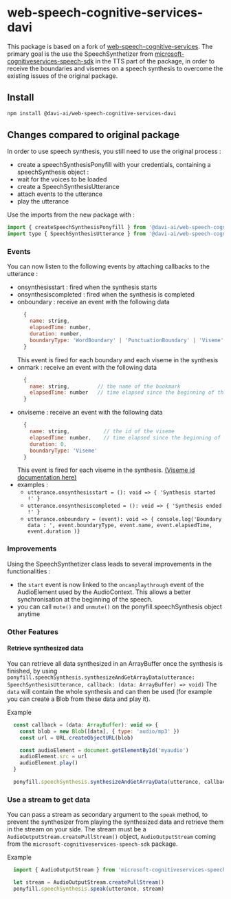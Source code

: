 # web-speech-cognitive-services-davi

This package is based on a fork of [web-speech-cognitive-services](https://www.npmjs.com/package/web-speech-cognitive-services).
The primary goal is the use the SpeechSynthetizer from [microsoft-cognitiveservices-speech-sdk](https://www.npmjs.com/package/microsoft-cognitiveservices-speech-sdk) in the TTS part of the package, in order to receive the boundaries and visemes on a speech synthesis to overcome the existing issues of the original package.

## Install

```bash
npm install @davi-ai/web-speech-cognitive-services-davi
```

## Changes compared to original package

In order to use speech synthesis, you still need to use the original process :
- create a speechSynthesisPonyfill with your credentials, containing a speechSynthesis object :
- wait for the voices to be loaded
- create a SpeechSynthesisUtterance
- attach events to the utterance
- play the utterance

Use the imports from the new package with :
```js
import { createSpeechSynthesisPonyfill } from '@davi-ai/web-speech-cognitive-services-davi/lib/SpeechServices'
import type { SpeechSynthesisUtterance } from '@davi-ai/web-speech-cognitive-services-davi/lib/SpeechServices'
```

### Events

You can now listen to the following events by attaching callbacks to the utterance :
- onsynthesisstart : fired when the synthesis starts
- onsynthesiscompleted : fired when the synthesis is completed
- onboundary : receive an event with the following data 
    ```js
      {
        name: string,                                                   // the word / punctuation
        elapsedTime: number,                                            // time elapsed since the beginning of the speech
        duration: number,                                               // duration of the speech for this word / punctuation
        boundaryType: 'WordBoundary' | 'PunctuationBoundary' | 'Viseme' // type of the boundary. 'Viseme' was added by us for private needs
      }
    ```
    This event is fired for each boundary and each viseme in the synthesis
- onmark : receive an event with the following data
    ```js
      {
        name: string,         // the name of the bookmark
        elapsedTime: number   // time elapsed since the beginning of the speech
      }
    ```
- onviseme : receive an event with the following data
    ```js
      {
        name: string,           // the id of the viseme
        elapsedTime: number,    // time elapsed since the beginning of the speech
        duration: 0,
        boundaryType: 'Viseme'
      }
    ```
    This event is fired for each viseme in the synthesis.
    [(Viseme id documentation here)](https://learn.microsoft.com/en-us/azure/ai-services/speech-service/how-to-speech-synthesis-viseme?tabs=visemeid&pivots=programming-language-javascript)
- examples :
  - `utterance.onsynthesisstart = (): void => { 'Synthesis started !' }`
  - `utterance.onsynthesiscompleted = (): void => { 'Synthesis ended !' }`
  - `utterance.onboundary = (event): void => { console.log('Boundary data : ', event.boundaryType, event.name, event.elapsedTime, event.duration )}`

### Improvements    

Using the SpeechSynthetizer class leads to several improvements in the functionalities :
- the `start` event is now linked to the `oncanplaythrough` event of the AudioElement used by the AudioContext. This allows a better synchronisation at the beginning of the speech.
- you can call `mute()` and `unmute()` on the ponyfill.speechSynthesis object anytime

### Other Features  

#### Retrieve synthesized data

You can retrieve all data synthesized in an ArrayBuffer once the synthesis is finished, by using `ponyfill.speechSynthesis.synthesizeAndGetArrayData(utterance: SpeechSynthesisUtterance, callback: (data: ArrayBuffer) => void)`
The `data` will contain the whole synthesis and can then be used (for example you can create a Blob from these data and play it).

Example
```js
  const callback = (data: ArrayBuffer): void => {
    const blob = new Blob([data], { type: 'audio/mp3' })
    const url = URL.createObjectURL(blob)

    const audioElement = document.getElementById('myaudio')
    audioElement.src = url
    audioElement.play()
  }

  ponyfill.speechSynthesis.synthesizeAndGetArrayData(utterance, callback)
```

### Use a stream to get data

You can pass a stream as secondary argument to the `speak` method, to prevent the synthesizer from playing the synthesized data and retrieve them in the stream on your side.
The stream must be a `AudioOutputStream.createPullStream()` object, `AudioOutputStream` coming from the `microsoft-cognitiveservices-speech-sdk` package.

Example
```js
  import { AudioOutputStream } from 'microsoft-cognitiveservices-speech-sdk'

  let stream = AudioOutputStream.createPullStream()
  ponyfill.speechSynthesis.speak(utterance, stream)
```
